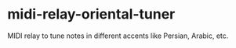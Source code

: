 # midi-relay-oriental-tuner
MIDI relay to tune notes in different accents like Persian, Arabic, etc.
